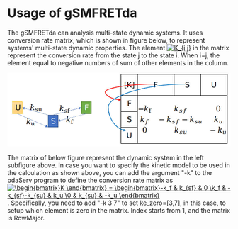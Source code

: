 # Usage of gSMFRETda

The gSMFRETda can analysis multi-state dynamic systems. It uses conversion rate matrix, which is shown in figure below, to represent systems' multi-state dynamic properties.
The element [![K_{i,j}](https://quicklatex.com/cache3/8f/ql_e5a7eae102c94f7a1c0ca24935c97b8f_l3.png)](https://quicklatex.com/cache3/8f/ql_e5a7eae102c94f7a1c0ca24935c97b8f_l3.png) in the matrix represent the conversion rate from the state j to the state i. When i=j, the element equal to negative numbers of sum of other elements in the column.

[<img src="doc/mat.jpg" width="600"/>](doc/mat.jpg)

The matrix of below figure represent the dynamic system in the left subfigure above. In case you want to specify the kinetic model to be used in the calculation as shown above, you can add the argument "-k" to the pdaServ program to define the conversion rate matrix as [![\begin{bmatrix}K \end{bmatrix} = \begin{bmatrix}-k_f & k_{sf} & 0 \\k_f & -k_{sf}-k_{su} & k_u \\0 & k_{su} & -k_u \end{bmatrix}](https://quicklatex.com/cache3/ac/ql_cd9bf1e7cf8744223c5adb0a78259eac_l3.png)](https://quicklatex.com/cache3/ac/ql_cd9bf1e7cf8744223c5adb0a78259eac_l3.png). 
Specifically, you need to add "-k 3 7" to set ke_zero=[3,7], in this case, to setup which element is zero in the matrix. Index starts from 1, and the matrix is RowMajor.